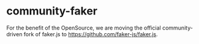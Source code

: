 # community-faker

For the benefit of the OpenSource, we are moving the official community-driven fork of faker.js to https://github.com/faker-js/faker.js.
